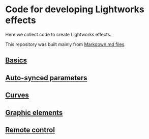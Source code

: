 # Code for developing Lightworks effects
Here we collect code to create Lightworks effects.  

This repository was built mainly from [Markdown.md files](https://guides.github.com/features/mastering-markdown/).  

## [Basics](Basics/README.md)

## [Auto-synced parameters](Auto-synced_parameters/README.md)

## [Curves](curves/README.md)
  
## [Graphic elements](Graphic_elements/README.md)

## [Remote control](Remote_control/README.md)

